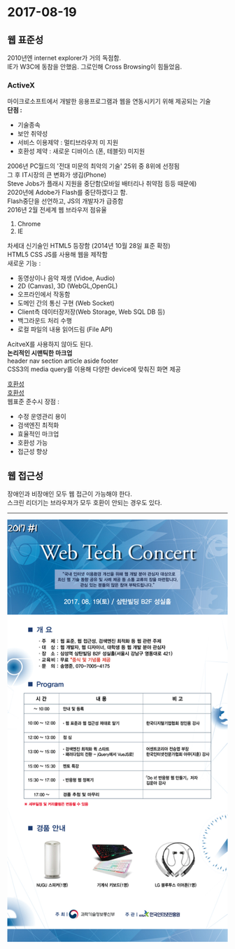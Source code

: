 # 2017-08-19
<h2>웹 표준성</h2>
2010년엔 internet explorer가 거의 독점함.<br>
IE가 W3C에 동참을 안했음. 그로인해 Cross Browsing이 힘들었음.<br>
<h3>ActiveX</h3>
마이크로소프트에서 개발한 응용프로그램과 웹을 연동시키기 위해 제공되는 기술<br>
<strong>단점 :</strong>
<ul>
    <li>기술종속</li>
    <li>보안 취약성</li>
    <li>서비스 이용제약 : 멀티브라우저 미 지원</li>
    <li>호환성 제약 : 새로운 디바이스 (폰, 테블릿) 미지원</li>
</ul>
2006년 PC월드의 '전대 미문의 최악의 기술' 25위 중 8위에 선정됨<br>
그 후 IT시장의 큰 변화가 생김(Phone)<br>
Steve Jobs가 플래시 지원을 중단함(모바일 배터리나 취약점 등등 때문에)<br>
2020년에 Adobe가 Flash를 중단하겠다고 함.<br>
Flash중단을 선언하고, JS의 개발자가 급증함<br>
2016년 2월 전세계 웹 브라우저 점유율<br>
<ol>
    <li>Chrome</li>
    <li>IE</li>
</ol>

차세대 신기술인 HTML5 등장함 (2014년 10월 28일 표준 확정)<br>
HTML5 CSS JS를 사용해 웹을 제작함<br>
새로운 기능 :
<ul>
    <li>동영상이나 음악 재생 (Vidoe, Audio)</li>
    <li>2D (Canvas), 3D (WebGL,OpenGL)</li>
    <li>오프라인에서 작동함</li>
    <li>도메인 간의 통신 구현 (Web Socket)</li>
    <li>Client측 데이터장저장(Web Storage, Web SQL DB 등)</li>
    <li>백그라운드 처리 수행</li>
    <li>로컬 파일의 내용 읽어드림 (File API)</li>
</ul>
AcitveX를 사용하지 않아도 된다.<br>
<strong>논리적인 시맨틱한 마크업</strong><br>
header nav section article aside footer<br>
CSS3의 media query를 이용해 다양한 device에 맞춰진 화면 제공<br>

[호환성](http://html5test.com)<br>
[호환성](http://caniuse.com)<br>
웹표준 준수시 장점 :
<ul>
    <li>수정 운영관리 용이</li>
    <li>검색엔진 최적화</li>
    <li>효율적인 마크업</li>
    <li>호환성 가능</li>
    <li>접근성 향상</li>
</ul>
<h2>웹 접근성</h2>
장애인과 비장애인 모두 웹 접근이 가능해야 한다.<br>
스크린 리더기는 브라우져가 모두 호환이 안되는 경우도 있다.<br>



<hr>

![Image Load Error](./1.jpg)